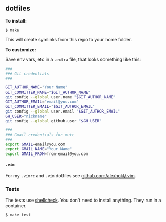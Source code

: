 ## dotfiles

**To install:**

```console
$ make
```

This will create symlinks from this repo to your home folder.

**To customize:**

Save env vars, etc in a `.extra` file, that looks something like
this:

```bash
###
### Git credentials
###

GIT_AUTHOR_NAME="Your Name"
GIT_COMMITTER_NAME="$GIT_AUTHOR_NAME"
git config --global user.name "$GIT_AUTHOR_NAME"
GIT_AUTHOR_EMAIL="email@you.com"
GIT_COMMITTER_EMAIL="$GIT_AUTHOR_EMAIL"
git config --global user.email "$GIT_AUTHOR_EMAIL"
GH_USER="nickname"
git config --global github.user "$GH_USER"

###
### Gmail credentials for mutt
###
export GMAIL=email@you.com
export GMAIL_NAME="Your Name"
export GMAIL_FROM=from-email@you.com
```

#### `.vim`

For my `.vimrc` and `.vim` dotfiles see
[github.com/alexhokl/.vim](https://github.com/alexhokl/.vim).

### Tests

The tests use [shellcheck](https://github.com/koalaman/shellcheck). You don't
need to install anything. They run in a container.

```console
$ make test
```
